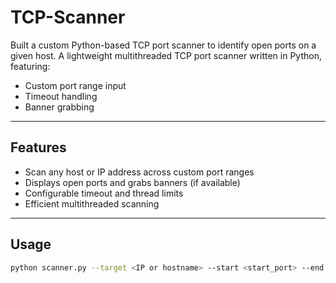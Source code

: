 # TCP-Scanner
Built a custom Python-based TCP port scanner to identify open ports on a given host.
A lightweight multithreaded TCP port scanner written in Python, featuring:
- Custom port range input
- Timeout handling
- Banner grabbing
---

## Features

- Scan any host or IP address across custom port ranges
- Displays open ports and grabs banners (if available)
- Configurable timeout and thread limits
- Efficient multithreaded scanning 

---

## Usage

```bash
python scanner.py --target <IP or hostname> --start <start_port> --end <end_port> --timeout <seconds> 
